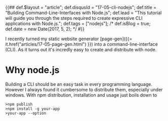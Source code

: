 {{##
    def.$layout = "article";
    def.disqusId = "17-05-cli-nodejs";
    def.title = "Building Command-Line-Interfaces with Node.js";
    def.lead = "This tutorial will guide you through the steps required to create expressive CLI applications with Node.js.";
    def.tags = ["nodejs"];
    /*
    def.isBlog = true;
    def.date = new Date(2017, 5, 2);
    */
#}}

I recently turned my static website generator [page-gen]({{= it.href("articles/17-05-page-gen.html") }}) into a command-line-interface (CLI). As it turns out it's incredly easy to create and distribute with node.

# Why node.js

Building a CLI should be an easy task in every programming language. However I always found it cumbersome to distribute them, especially under windows. With npm distribution, installation and usage just boils down to
```
>npm publish
>npm install -g your-app 
>your-app --option 
``` 



